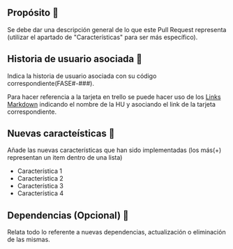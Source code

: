 ## Propósito :memo:

Se debe dar una descripción general de lo que este Pull Request representa (utilizar el apartado de "Características" para ser más específico).

## Historia de usuario asociada :pushpin: 

Indica la historia de usuario asociada con su código correspondiente(FASE#-###).

Para hacer referencia a la tarjeta en trello se puede hacer uso de los [Links Markdown](https://markdown.es/sintaxis-markdown/#links) indicando el nombre de la HU y asociando el link de la tarjeta correspondiente.

## Nuevas caracteísticas :newspaper: 
Añade las nuevas características que han sido implementadas (los más(+) representan un item dentro de una lista)

- Característica 1
- Característica 2
- Característica 3
- Característica 4

## Dependencias (Opcional) :book:
Relata todo lo referente a nuevas dependencias, actualización o eliminación de las mismas.